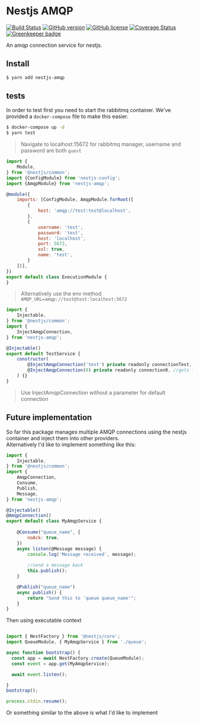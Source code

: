 Nestjs AMQP
===

[![Build Status](https://travis-ci.org/nestjs-community/nestjs-amqp.svg?branch=master)](https://travis-ci.org/nestjs-community/nestjs-amqp)
[![GitHub version](https://img.shields.io/npm/v/nestjs-amqp.svg)](https://www.npmjs.com/package/nestjs-amqp)
[![GitHub license](https://img.shields.io/github/license/nestjs-community/nestjs-amqp.svg)](https://github.com/nestjs-community/nestjs-amqp/blob/master/LICENSE)
[![Coverage Status](https://coveralls.io/repos/github/nestjs-community/nestjs-amqp/badge.svg?branch=master)](https://coveralls.io/github/nestjs-community/nestjs-amqp?branch=master) [![Greenkeeper badge](https://badges.greenkeeper.io/nestjs-community/nestjs-amqp.svg)](https://greenkeeper.io/)

An amqp connection service for nestjs.

## Install

```bash
$ yarn add nestjs-amqp
```

## tests
In order to test first you need to start the rabbitmq container. We've provided a `docker-compose` file to make this easier.
```bash
$ docker-compose up -d 
$ yarn test
```
> Navigate to localhost:15672 for rabbitmq manager, username and password are both `guest`

```javascript
import {
    Module,
} from '@nestjs/common';
import {ConfigModule} from 'nestjs-config';
import {AmqpModule} from 'nestjs-amqp';

@module({
    imports: [ConfigModule, AmqpModule.forRoot([
        {
            host: 'amqp://test:test@localhost',
        }, 
        {
            username: 'test',
            password: 'test',
            host: 'localhost',
            port: 5672,
            ssl: true,
            name: 'test',
        }
    ])],
})
export default class ExecutionModule {
}
```
> Alternatively use the env method `AMQP_URL=amqp://test@test:localhost:5672`

```javascript
import {
    Injectable,
} from '@nestjs/common';
import {
    InjectAmqpConnection,
} from 'nestjs-amqp';

@Injectable()
export default TestService {
    constructor(
        @InjectAmqpConnection('test') private readonly connectionTest, //gets connection with name 'test' defined in module
        @InjectAmqpConnection(0) private readonly connection0, //gets first defined connection without a name
    ) {}
}
```
> Use InjectAmqpConnection without a parameter for default connection

## Future implementation

So far this package manages multiple AMQP connections using the nestjs container and inject them into other providers.  
Alternatively I'd like to implement something like this:

```javascript
import {
    Injectable,
} from '@nestjs/common';
import {
    AmqpConnection,
    Consume,
    Publish,
    Message,
} from 'nestjs-amqp';

@Injectable()
@AmqpConnection()
export default class MyAmqpService {
   
    @Consume("queue_name", {
        noAck: true,
    })
    async listen(@Message message) {
        console.log('Message received', message);
        
        //send a message back
        this.publish();
    }

    @Publish("queue_name")
    async publish() {
        return "Send this to 'queue queue_name'";
    }
}
```

Then using executable context 

```javascript 

import { NestFactory } from '@nestjs/core';
import QueueModule, { MyAmqpService } from './queue';

async function bootstrap() {
  const app = await NestFactory.create(QueueModule);
  const event = app.get(MyAmqpService);

  await event.listen();

}
bootstrap();

process.stdin.resume();
```

Or something similar to the above is what I'd like to implement
